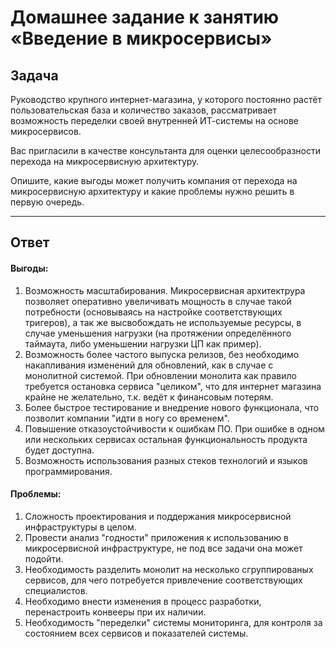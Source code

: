 # Домашнее задание к занятию «Введение в микросервисы»

## Задача

Руководство крупного интернет-магазина, у которого постоянно растёт пользовательская база и количество заказов, рассматривает возможность переделки своей внутренней   ИТ-системы на основе микросервисов. 

Вас пригласили в качестве консультанта для оценки целесообразности перехода на микросервисную архитектуру. 

Опишите, какие выгоды может получить компания от перехода на микросервисную архитектуру и какие проблемы нужно решить в первую очередь.

----
## Ответ
#### Выгоды:
1. Возможность масштабирования. Микросервисная архитектрура позволяет оперативно увеличивать мощность в случае такой потребности (основываясь на настройке соответствующих тригеров), а так же высвобождать не используемые ресурсы, в случае уменьшения нагрузки (на протяжении определённого таймаута, либо уменьшении нагрузки ЦП как пример).
2. Возможность более частого выпуска релизов, без необходимо накапливания изменений для обновлений, как в случае с монолитной системой. При обновлении монолита как правило требуется остановка сервиса "целиком", что для интернет магазина крайне не желательно, т.к. ведёт к финансовым потерям.
3. Более быстрое тестирование и внедрение нового функционала, что позволит компании "идти в ногу со временем".
4. Повышение отказоустойчивости к ошибкам ПО. При ошибке в одном или нескольких сервисах остальная функциональность продукта будет доступна. 
5. Возможность использования разных стеков технологий и языков программирования.

#### Проблемы:
1. Сложность проектирования и поддержания микросервисной инфраструктуры в целом. 
2. Провести анализ "годности" приложения к использованию в микросервисной инфраструктуре, не под все задачи она может подойти.
2. Необходимость разделить монолит на несколько сгруппированых сервисов, для чего потребуется привлечение соответствующих специалистов. 
3. Необходимо внести изменения в процесс разработки, перенастроить конвееры при их наличии.  
4. Необходимость "переделки" системы мониторинга, для контроля за состоянием всех сервисов и показателей системы. 
